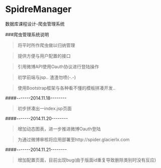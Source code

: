 SpidreManager
=============

数据库课程设计-爬虫管理系统

###爬虫管理系统说明

>将平时所作爬虫做以归纳管理

>提供方便与用户配置的接口

>引用微博API使用Oauth协议进行登陆操作

>初学前端与jsp.. 渣渣勿喷(-.-)

>使用Bootstrap框架与各种看不懂的模板拼凑开发..

####-------2014.11.18--------

>初步拼凑出一index.jsp页面

####-------2014.11.20--------

>增加动态图表，进一步推进微博Oauth登陆

>为通过微博审核将应用部署至http://spider.glacierlx.com

####-------2014.11.21--------

>增加配置页面，目前出现bug(由于版面id重复导致删除类别时没有反应)
